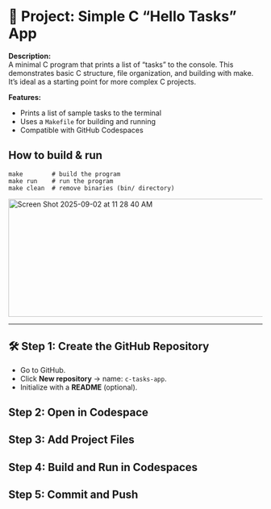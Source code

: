 # 📘 Project: Simple C “Hello Tasks” App

<b>Description:</b><br>
A minimal C program that prints a list of “tasks” to the console. This demonstrates basic C structure, file organization, and building with make. It’s ideal as a starting point for more complex C projects.

<b>Features:</b>
- Prints a list of sample tasks to the terminal
- Uses a `Makefile` for building and running
- Compatible with GitHub Codespaces

## How to build & run
`make        # build the program` <br>
`make run    # run the program` <br>
`make clean  # remove binaries (bin/ directory)`

<img width="679" height="234" alt="Screen Shot 2025-09-02 at 11 28 40 AM" src="https://github.com/user-attachments/assets/2e815dd8-39b8-4ec8-a6cf-1b104f12ddec" />
<hr>

## 🛠 Step 1: Create the GitHub Repository
- Go to GitHub.
- Click <b>New repository</b> → name: `c-tasks-app`.
- Initialize with a <b>README</b> (optional).
## Step 2: Open in Codespace
## Step 3: Add Project Files
## Step 4: Build and Run in Codespaces
## Step 5: Commit and Push

